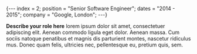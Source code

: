 {---
index    = 2;
position = "Senior Software Engineer";
dates    = "2014 - 2015";
company  = "Google, London";
---}

**Describe your role here** lorem ipsum dolor sit amet, consectetuer adipiscing elit. Aenean commodo ligula eget dolor. Aenean massa. Cum sociis natoque penatibus et magnis dis parturient montes, nascetur ridiculus mus. Donec quam felis, ultricies nec, pellentesque eu, pretium quis, sem.
